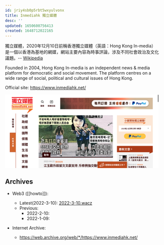 ```yaml
---
id: jriy4sb0p5rbt5wxyulvonx
title: Inmediahk 獨立媒體
desc: ''
updated: 1650600756413
created: 1648712022165
---
```


>
獨立媒體，2020年12月10日前稱香港獨立媒體（英語：Hong Kong In-media）是一個以香港為基地的網媒，網站主要內容為時事評論，涉及不同社會政治及文化議題。-- [Wikipedia](https://zh.wikipedia.org/wiki/%E7%8D%A8%E7%AB%8B%E5%AA%92%E9%AB%94_inmediahk.net)

Founded in 2004, Hong Kong In-media is an independent news & media platform for democratic and social movement. The platform centres on a wide range of social, political and cultural issues of Hong Kong.

Official site: https://www.inmediahk.net/

![Inmedia HK Frontpage](./assets/frontpage_inmedia.png)



## Archives 

- Web3 ([[howto]]):
    - Latest(2022-3-10): [2022-3-10.wacz](https://bafybeieldyl7quzpuqldxbs7ib7th43bkjhcx3vl4b3gvdbkn57mzzpneq.ipfs.dweb.link/fixtures/inmediahk-03_30_2022.wacz)
    - Previous: 
        - 2022-2-10:
        - 2022-1-09:

- Internet Archive:
    - https://web.archive.org/web/*/https://www.inmediahk.net/

